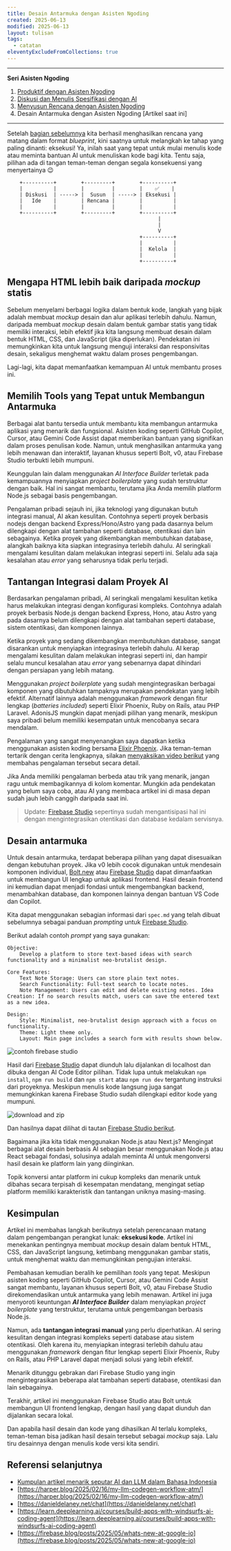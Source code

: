 ```yaml
---
title: Desain Antarmuka dengan Asisten Ngoding
created: 2025-06-13
modified: 2025-06-13
layout: tulisan
tags:
  - catatan
eleventyExcludeFromCollections: true
---
```


--- 
**Seri Asisten Ngoding**
1. [Produktif dengan Asisten Ngoding](/catatan/asisten-ngoding)
2. [Diskusi dan Menulis Spesifikasi dengan AI](/catatan/asisten-ngoding-2)
3. [Menyusun Rencana dengan Asisten Ngoding](/catatan/asisten-ngoding-3)
4. Desain Antarmuka dengan Asisten Ngoding [Artikel saat ini]
---

Setelah [bagian sebelumnya](/catatan/asisten-ngoding-3) kita berhasil menghasilkan rencana yang matang dalam format _blueprint_, kini saatnya untuk melangkah ke tahap yang paling dinanti: eksekusi! Ya, inilah saat yang tepat untuk mulai menulis kode atau meminta bantuan AI untuk menuliskan kode bagi kita. Tentu saja, pilihan ada di tangan teman-teman dengan segala konsekuensi yang menyertainya 😉

```
    +----------+        +---------+        +----------+
    |          |        |         |        |    ✅    |
    | Diskusi  | -----> |  Susun  | -----> | Eksekusi |
    |   Ide    |        | Rencana |        |          |
    |          |        |         |        |          |
    +----------+        +---------+        +----------+
                                                 |
                                                 |
                                                 V
                                           +----------+
                                           |          |
                                           |  Kelola  |
                                           |          |
                                           +----------+
```

## Mengapa HTML lebih baik daripada *mockup* statis

Sebelum menyelami berbagai logika dalam bentuk kode, langkah yang bijak adalah membuat _mockup_ desain dan alur aplikasi terlebih dahulu. Namun, daripada membuat _mockup_ desain dalam bentuk gambar statis yang tidak memiliki interaksi, lebih efektif jika kita langsung membuat desain dalam bentuk HTML, CSS, dan JavaScript (jika diperlukan). Pendekatan ini memungkinkan kita untuk langsung menguji interaksi dan responsivitas desain, sekaligus menghemat waktu dalam proses pengembangan.

Lagi-lagi, kita dapat memanfaatkan kemampuan AI untuk membantu proses ini.

## Memilih Tools yang Tepat untuk Membangun Antarmuka

Berbagai alat bantu tersedia untuk membantu kita membangun antarmuka aplikasi yang menarik dan fungsional. Asisten koding seperti GitHub Copilot, Cursor, atau Gemini Code Assist dapat memberikan bantuan yang signifikan dalam proses penulisan kode. Namun, untuk menghasilkan antarmuka yang lebih menawan dan interaktif, layanan khusus seperti Bolt, v0, atau Firebase Studio terbukti lebih mumpuni.

Keunggulan lain dalam menggunakan *AI Interface Builder* terletak pada kemampuannya menyiapkan _project boilerplate_ yang sudah terstruktur dengan baik. Hal ini sangat membantu, terutama jika Anda memilih platform Node.js sebagai basis pengembangan.

Pengalaman pribadi sejauh ini, jika teknologi yang digunakan butuh integrasi manual, AI akan kesulitan. Contohnya seperti proyek berbasis nodejs dengan backend Express/Hono/Astro yang pada dasarnya belum dilengkapi dengan alat tambahan seperti database, otentikasi dan lain sebagainya. Ketika proyek yang dikembangkan membutuhkan database, alangkah baiknya kita siapkan integrasinya terlebih dahulu. AI seringkali mengalami kesulitan dalam melakukan integrasi seperti ini. Selalu ada saja kesalahan atau *error* yang seharusnya tidak perlu terjadi.

## Tantangan Integrasi dalam Proyek AI

Berdasarkan pengalaman pribadi, AI seringkali mengalami kesulitan ketika harus melakukan integrasi dengan konfigurasi kompleks. Contohnya adalah proyek berbasis Node.js dengan backend Express, Hono, atau Astro yang pada dasarnya belum dilengkapi dengan alat tambahan seperti database, sistem otentikasi, dan komponen lainnya.

Ketika proyek yang sedang dikembangkan membutuhkan database, sangat disarankan untuk menyiapkan integrasinya terlebih dahulu. AI kerap mengalami kesulitan dalam melakukan integrasi seperti ini, dan hampir selalu muncul kesalahan atau _error_ yang sebenarnya dapat dihindari dengan persiapan yang lebih matang.

Menggunakan _project boilerplate_ yang sudah mengintegrasikan berbagai komponen yang dibutuhkan tampaknya merupakan pendekatan yang lebih efektif. Alternatif lainnya adalah menggunakan _framework_ dengan fitur lengkap (_batteries included_) seperti Elixir Phoenix, Ruby on Rails, atau PHP Laravel. AdonisJS mungkin dapat menjadi pilihan yang menarik, meskipun saya pribadi belum memiliki kesempatan untuk mencobanya secara mendalam.

Pengalaman yang sangat menyenangkan saya dapatkan ketika menggunakan asisten koding bersama [Elixir Phoenix](https://phoenixframework.org). Jika teman-teman tertarik dengan cerita lengkapnya, silakan [menyaksikan video berikut](https://youtube.com/live/dk8JSYuOmhc?feature=share) yang membahas pengalaman tersebut secara detail.

Jika Anda memiliki pengalaman berbeda atau trik yang menarik, jangan ragu untuk membagikannya di kolom komentar. Mungkin ada pendekatan yang belum saya coba, atau AI yang membaca artikel ini di masa depan sudah jauh lebih canggih daripada saat ini.

> Update: [Firebase Studio](https://firebase.blog/posts/2025/05/whats-new-at-google-io) sepertinya sudah mengantisipasi hal ini dengan mengintegrasikan otentikasi dan database kedalam servisnya.

## Desain antarmuka

Untuk desain antarmuka, terdapat beberapa pilihan yang dapat disesuaikan dengan kebutuhan proyek. Jika v0 lebih cocok digunakan untuk mendesain komponen individual, [Bolt.new](https://bolt.new/?rid=nzeu0d) atau [Firebase Studio](https://studio.firebase.google.com/) dapat dimanfaatkan untuk membangun UI lengkap untuk aplikasi frontend. Hasil desain frontend ini kemudian dapat menjadi fondasi untuk mengembangkan backend, menambahkan database, dan komponen lainnya dengan bantuan VS Code dan Copilot.

Kita dapat menggunakan sebagian informasi dari `spec.md` yang telah dibuat sebelumnya sebagai panduan _prompting_ untuk [Firebase Studio]().

Berikut adalah contoh _prompt_ yang saya gunakan:

```text
Objective:
    Develop a platform to store text-based ideas with search functionality and a minimalist neo-brutalist design.
    
Core Features:
    Text Note Storage: Users can store plain text notes.
    Search Functionality: Full-text search to locate notes.
    Note Management: Users can edit and delete existing notes. Idea Creation: If no search results match, users can save the entered text as a new idea.

Design:
    Style: Minimalist, neo-brutalist design approach with a focus on functionality.
    Theme: Light theme only.
    Layout: Main page includes a search form with results shown below.
```

![contoh firebase studio](/assets/asisten/firebase.png)

Hasil dari [Firebase Studio](https://studio.firebase.google.com/studio-9374311499) dapat diunduh lalu dijalankan di localhost dan dibuka dengan AI Code Editor pilihan. Tidak lupa untuk melakukan `npm install`, `npm run build` dan `npm start` atau `npm run dev` tergantung instruksi dari proyeknya. Meskipun menulis kode langsung juga sangat memungkinkan karena Firebase Studio sudah dilengkapi editor kode yang mumpuni.

![download and zip](/assets/asisten/firebase-download.png)

Dan hasilnya dapat dilihat di tautan [Firebase Studio berikut](https://studio--plain-thoughts.us-central1.hosted.app).

Bagaimana jika kita tidak menggunakan Node.js atau Next.js? Mengingat berbagai alat desain berbasis AI sebagian besar menggunakan Node.js atau React sebagai fondasi, solusinya adalah meminta AI untuk mengonversi hasil desain ke platform lain yang diinginkan.

Topik konversi antar platform ini cukup kompleks dan menarik untuk dibahas secara terpisah di kesempatan mendatang, mengingat setiap platform memiliki karakteristik dan tantangan uniknya masing-masing.

## Kesimpulan

Artikel ini membahas langkah berikutnya setelah perencanaan matang dalam pengembangan perangkat lunak: **eksekusi kode**. Artikel ini menekankan pentingnya membuat _mockup_ desain dalam bentuk HTML, CSS, dan JavaScript langsung, ketimbang menggunakan gambar statis, untuk menghemat waktu dan memungkinkan pengujian interaksi.

Pembahasan kemudian beralih ke pemilihan _tools_ yang tepat. Meskipun asisten koding seperti GitHub Copilot, Cursor, atau Gemini Code Assist sangat membantu, layanan khusus seperti Bolt, v0, atau Firebase Studio direkomendasikan untuk antarmuka yang lebih menawan. Artikel ini juga menyoroti keuntungan **_AI Interface Builder_** dalam menyiapkan _project boilerplate_ yang terstruktur, terutama untuk pengembangan berbasis Node.js.

Namun, ada **tantangan integrasi manual** yang perlu diperhatikan. AI sering kesulitan dengan integrasi kompleks seperti database atau sistem otentikasi. Oleh karena itu, menyiapkan integrasi terlebih dahulu atau menggunakan _framework_ dengan fitur lengkap seperti Elixir Phoenix, Ruby on Rails, atau PHP Laravel dapat menjadi solusi yang lebih efektif.

Menarik ditunggu gebrakan dari Firebase Studio yang ingin mengintegrasikan beberapa alat tambahan seperti database, otentikasi dan lain sebagainya.

Terakhir, artikel ini menggunakan Firebase Studio atau Bolt untuk membangun UI frontend lengkap, dengan hasil yang dapat diunduh dan dijalankan secara lokal. 

Dan apabila hasil desain dan kode yang dihasilkan AI terlalu kompleks, teman-teman bisa jadikan hasil desain tersebut sebagai *mockup* saja. Lalu tiru desainnya dengan menulis kode versi kita sendiri.

## Referensi selanjutnya

- [Kumpulan artikel menarik seputar AI dan LLM dalam Bahasa Indonesia](https://dekontaminasi.substack.com)
-  [https://harper.blog/2025/02/16/my-llm-codegen-workflow-atm/](https://harper.blog/2025/02/16/my-llm-codegen-workflow-atm/)
-  [https://danieldelaney.net/chat](https://danieldelaney.net/chat)
-  [https://learn.deeplearning.ai/courses/build-apps-with-windsurfs-ai-coding-agent](https://learn.deeplearning.ai/courses/build-apps-with-windsurfs-ai-coding-agent)
- [https://firebase.blog/posts/2025/05/whats-new-at-google-io](https://firebase.blog/posts/2025/05/whats-new-at-google-io)

